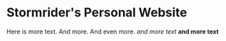 # Stormrider's Personal Website

Here is more text. And more. And even more.
*and more text*
**and more text**
